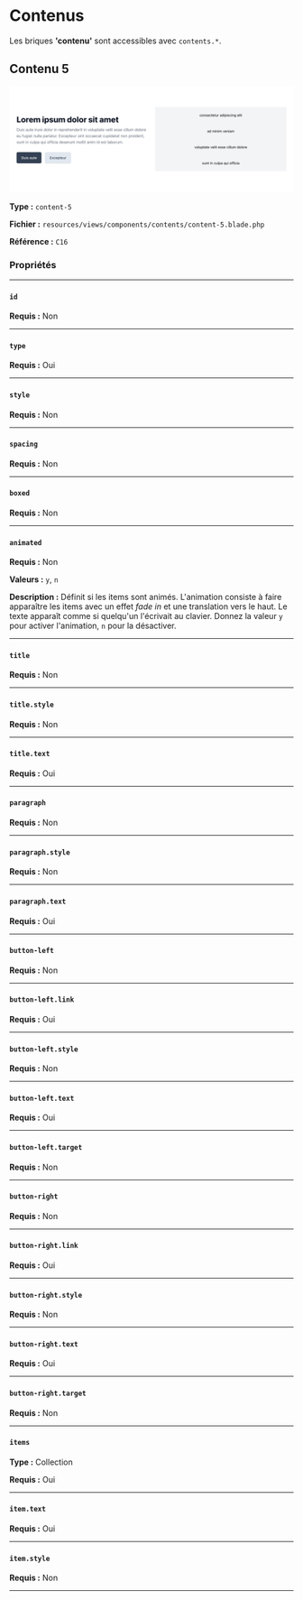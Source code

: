 # Contenus

Les briques **'contenu'** sont accessibles avec `contents.*`.

## Contenu 5

![Capture d'écran Contenu 5](./img/content-5.png)

**Type :** `content-5`

**Fichier :** `resources/views/components/contents/content-5.blade.php`

**Référence :** `C16`

### Propriétés

---

#### `id`

**Requis :** Non

---

#### `type`

**Requis :** Oui

---

#### `style`

**Requis :** Non

---

#### `spacing`

**Requis :** Non

---

#### `boxed`

**Requis :** Non

---

#### `animated`

**Requis :** Non

**Valeurs :** `y`, `n`

**Description :** Définit si les items sont animés. L'animation consiste à faire apparaître les items avec un effet *fade in* et une translation vers le haut. Le texte apparaît comme si quelqu'un l'écrivait au clavier. Donnez la valeur `y` pour activer l'animation, `n` pour la désactiver.

---

#### `title`

**Requis :** Non

---

#### `title.style`

**Requis :** Non

---

#### `title.text`

**Requis :** Oui

---

#### `paragraph`

**Requis :** Non

---

#### `paragraph.style`

**Requis :** Non

---

#### `paragraph.text`

**Requis :** Oui

---

#### `button-left`

**Requis :** Non

---

#### `button-left.link`

**Requis :** Oui

---

#### `button-left.style`

**Requis :** Non

---

#### `button-left.text`

**Requis :** Oui

---

#### `button-left.target`

**Requis :** Non

---

#### `button-right`

**Requis :** Non

---

#### `button-right.link`

**Requis :** Oui

---

#### `button-right.style`

**Requis :** Non

---

#### `button-right.text`

**Requis :** Oui

---

#### `button-right.target`

**Requis :** Non

---

#### `items`

**Type :** Collection

**Requis :** Oui

---

#### `item.text`

**Requis :** Oui

---

#### `item.style`

**Requis :** Non

---
